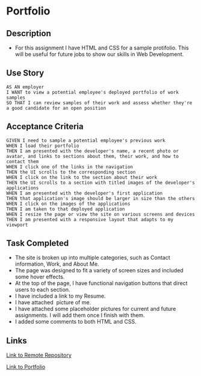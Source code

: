 # Portfolio

## Description
* For this assignment I have HTML and CSS for a sample protifolio. This will be useful for future jobs to show our skills in Web Development. 

## Use Story

```
AS AN employer
I WANT to view a potential employee's deployed portfolio of work samples
SO THAT I can review samples of their work and assess whether they're a good candidate for an open position
```
## Acceptance Criteria

```
GIVEN I need to sample a potential employee's previous work
WHEN I load their portfolio
THEN I am presented with the developer's name, a recent photo or avatar, and links to sections about them, their work, and how to contact them
WHEN I click one of the links in the navigation
THEN the UI scrolls to the corresponding section
WHEN I click on the link to the section about their work
THEN the UI scrolls to a section with titled images of the developer's applications
WHEN I am presented with the developer's first application
THEN that application's image should be larger in size than the others
WHEN I click on the images of the applications
THEN I am taken to that deployed application
WHEN I resize the page or view the site on various screens and devices
THEN I am presented with a responsive layout that adapts to my viewport
```

## Task Completed
* The site is broken up into multiple categories, such as Contact information, Work, and About Me.
* The page was designed to fit a variety of screen sizes and included some hover effects. 
* At the top of the page, I have functional navigation buttons that direct users to each section. 
* I have included a link to my Resume.
* I have attached  picture of me.
* I have attached some placeholder pictures for current and future assignments. I will add them once I finish with them.
* I added some comments to both HTML and CSS. 

## Links
[Link to Remote Repository](https://github.com/mwahba624/Pyramids)

[Link to Portfolio]()
